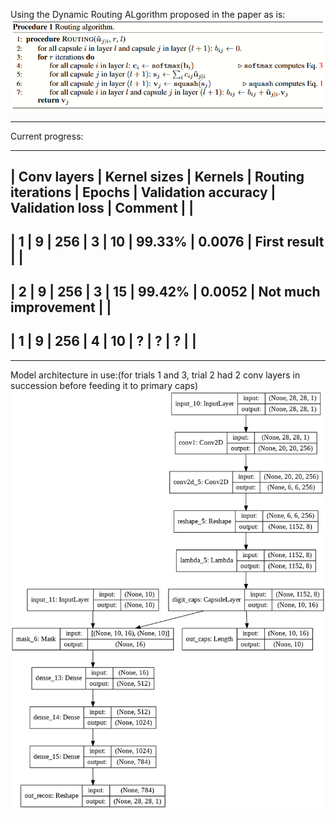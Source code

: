 Using the Dynamic Routing ALgorithm proposed in the paper as is:
![Using the Dynamic Routing ALgorithm proposed in the paper as is:](https://github.com/Utkarsh87/Capsule-Networks/blob/master/mnist%20experiments/images/Dynamic%20Routing.PNG)

---------------------------------------------------------------------------------------------------------------------------------------------------------------------------

Current progress:

 -------------------------------------------------------------------------------------------------------------------------------------------------------------
 | Conv layers | Kernel sizes | Kernels | Routing iterations | Epochs | Validation accuracy | Validation loss |          Comment       |                     |                                                                                                         
 -------------------------------------------------------------------------------------------------------------------------------------------------------------
 |     1       |      9       |   256   |       3            |    10  |        99.33%       |    0.0076       |      First result      |                     |
 -------------------------------------------------------------------------------------------------------------------------------------------------------------
 |     2       |      9       |   256   |       3            |    15  |        99.42%       |    0.0052       |  Not much improvement  |                     |
 -------------------------------------------------------------------------------------------------------------------------------------------------------------
 |     1       |      9       |   256   |       4            |    10  |        ?            |    ?            |            ?           |                     |                                                                                                           
--------------------------------------------------------------------------------------------------------------------------------------------------------------                   
 

----------------------------------------------------------------------------------------------------------------------------------------------------------------------------

Model architecture in use:(for trials 1 and 3, trial 2 had 2 conv layers in succession before feeding it to primary caps)
![Model architecture in use:](https://github.com/Utkarsh87/Capsule-Networks/blob/master/mnist%20experiments/images/model1.png)
